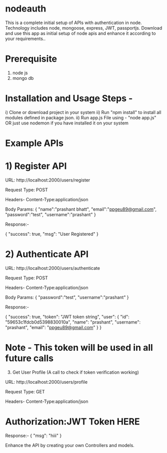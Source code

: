 # nodeauth
This is a complete initial setup of APIs with authentication in node. Technology includes node, mongoose, express, JWT, passportjs. Download and use this app as initial setup of node apis and enhance it according to your requirements.. 

# Prerequisite
1) node js
2) mongo db

# Installation and Usage Steps - 
i) Clone or download project in your system
ii) Run "npm install" to install all modules defined in package json.
ii) Run app.js File using - "node app.js" OR just use nodemon if you have installed it on your system

# Example APIs

# 1) Register API

URL: http://localhost:2000/users/register

Request Type: POST

Headers- 
Content-Type:application/json

Body Params: 
{
"name":"prashant bhatt",
"email":"ppgeu89@gmail.com",
"password":"test",
"username":"prashant"
}

Response:- 

{
    "success": true,
    "msg": "User Registered"
}

# 2) Authenticate API

URL: http://localhost:2000/users/authenticate

Request Type: POST

Headers- 
Content-Type:application/json

Body Params: 
{
	"password":"test",
	"username":"prashant"
}

Response:- 

{
    "success": true,
    "token": "JWT token string",
    "user": {
        "id": "59653c1fdcb0d5398830010a",
        "name": "prashant",
        "username": "prashant",
        "email": "ppgeu89@gmail.com"
    }
}

# Note - This token will be used in all future calls 

3) Get User Profile (A call to check if token verification working)

URL: http://localhost:2000/users/profile

Request Type: GET

Headers- 
Content-Type:application/json

# Authorization:JWT Token HERE

Response:- 
{
    "msg": "hiii"
}


Enhance the API by creating your own Controllers and models.

